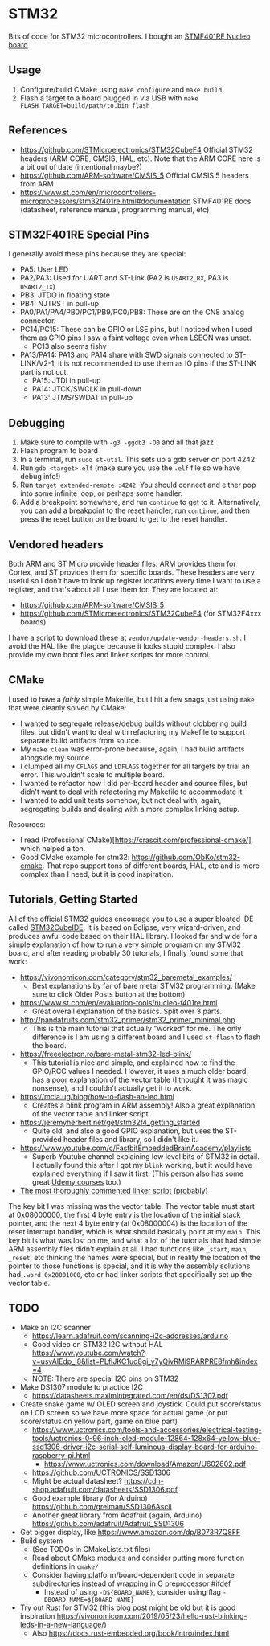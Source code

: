 # STM32

Bits of code for STM32 microcontrollers. I bought an [STMF401RE Nucleo
board](https://www.st.com/en/evaluation-tools/nucleo-f401re.html).

## Usage

1. Configure/build CMake using `make configure` and `make build`
2. Flash a target to a board plugged in via USB with `make FLASH_TARGET=build/path/to.bin flash`

## References

- https://github.com/STMicroelectronics/STM32CubeF4 Official STM32 headers (ARM
  CORE, CMSIS, HAL, etc). Note that the ARM CORE here is a bit out of date
  (intentional maybe?)
- https://github.com/ARM-software/CMSIS_5 Official CMSIS 5 headers from ARM
- https://www.st.com/en/microcontrollers-microprocessors/stm32f401re.html#documentation
  STMF401RE docs (datasheet, reference manual, programming manual, etc)

## STM32F401RE Special Pins

I generally avoid these pins because they are special:

- PA5: User LED
- PA2/PA3: Used for UART and ST-Link (PA2 is `USART2_RX`, PA3 is `USART2_TX`)
- PB3: JTDO in floating state
- PB4: NJTRST in pull-up
- PA0/PA1/PA4/PB0/PC1/PB9/PC0/PB8: These are on the CN8 analog connector.
- PC14/PC15: These can be GPIO or LSE pins, but I noticed when I used them as
  GPIO pins I saw a faint voltage even when LSEON was unset.
  - PC13 also seems fishy
- PA13/PA14: PA13 and PA14 share with SWD signals connected to ST-LINK/V2-1, it
  is not recommended to use them as IO pins if the ST-LINK part is not cut.
  - PA15: JTDI in pull-up
  - PA14: JTCK/SWCLK in pull-down
  - PA13: JTMS/SWDAT in pull-up

## Debugging

1. Make sure to compile with `-g3 -ggdb3 -O0` and all that jazz
2. Flash program to board
3. In a terminal, run `sudo st-util`. This sets up a gdb server on port 4242
4. Run `gdb <target>.elf` (make sure you use the `.elf` file so we have debug
   info!)
5. Run `target extended-remote :4242`. You should connect and either pop into
   some infinite loop, or perhaps some handler.
6. Add a breakpoint somewhere, and run `continue` to get to it. Alternatively,
   you can add a breakpoint to the reset handler, run `continue`, and then press
   the reset button on the board to get to the reset handler.

## Vendored headers

Both ARM and ST Micro provide header files. ARM provides them for Cortex, and ST
provides them for specific boards. These headers are very useful so I don't have
to look up register locations every time I want to use a register, and that's
about all I use them for. They are located at:

- https://github.com/ARM-software/CMSIS_5
- https://github.com/STMicroelectronics/STM32CubeF4 (for STM32F4xxx boards)

I have a script to download these at `vendor/update-vendor-headers.sh`. I avoid
the HAL like the plague because it looks stupid complex. I also provide my own
boot files and linker scripts for more control.

## CMake

I used to have a _fairly_ simple Makefile, but I hit a few snags just using
`make` that were cleanly solved by CMake:
- I wanted to segregate release/debug builds without clobbering build files, but
  didn't want to deal with refactoring my Makefile to support separate build
  artifacts from source.
- My `make clean` was error-prone because, again, I had build artifacts
  alongside my source.
- I clumped all my `CFLAGS` and `LDFLAGS` together for all targets by trial an
  error. This wouldn't scale to multiple board.
- I wanted to refactor how I did per-board header and source files, but didn't
  want to deal with refactoring my Makefile to accommodate it.
- I wanted to add unit tests somehow, but not deal with, again, segregating
  builds and dealing with a more complex linking setup.

Resources:
- I read (Professional CMake)[https://crascit.com/professional-cmake/], which
  helped a ton.
- Good CMake example for stm32: <https://github.com/ObKo/stm32-cmake>. That repo
  support tons of different boards, HAL, etc and is more complex than I need,
  but it is good inspiration.

## Tutorials, Getting Started

All of the official STM32 guides encourage you to use a super bloated IDE called
[STM32CubeIDE](https://www.st.com/en/development-tools/stm32cubeide.html). It is
based on Eclipse, very wizard-driven, and produces awful code based on their HAL
library. I looked far and wide for a simple explanation of how to run a very
simple program on my STM32 board, and after reading probably 30 tutorials, I
finally found some that work:

- https://vivonomicon.com/category/stm32_baremetal_examples/
  - Best explanations by far of bare metal STM32 programming. (Make sure to
    click Older Posts button at the bottom)
- https://www.st.com/en/evaluation-tools/nucleo-f401re.html
  - Great overall explanation of the basics. Split over 3 parts.
- http://pandafruits.com/stm32_primer/stm32_primer_minimal.php
  - This is the main tutorial that actually "worked" for me. The only difference
    is I am using a different board and I used `st-flash` to flash the board.
- https://freeelectron.ro/bare-metal-stm32-led-blink/
  - This tutorial is nice and simple, and explained how to find the GPIO/RCC
    values I needed. However, it uses a much older board, has a poor explanation
    of the vector table (I thought it was magic nonsense), and I couldn't
    actually get it to work.
- https://mcla.ug/blog/how-to-flash-an-led.html
  - Creates a blink program in ARM assembly! Also a great explanation of the
    vector table and linker script.
- https://jeremyherbert.net/get/stm32f4_getting_started
  - Quite old, and also a good GPIO explanation, but uses the ST-provided header
    files and library, so I didn't like it.
- https://www.youtube.com/c/FastbitEmbeddedBrainAcademy/playlists
  - Superb Youtube channel explaining low level bits of STM32 in detail. I
    actually found this after I got my `blink` working, but it would have
    explained everything if I saw it first. (This person also has some great
    [Udemy courses](https://www.udemy.com/user/kiran-nayak-2/) too.)
- [The most thoroughly commented linker script
  (probably)](https://blog.thea.codes/the-most-thoroughly-commented-linker-script/)

The key bit I was missing was the vector table. The vector table must start at
0x08000000, the first 4 byte entry is the location of the initial stack pointer,
and the next 4 byte entry (at 0x08000004) is the location of the reset interrupt
handler, which is what should basically point at my `main`. This key bit is what
was lost on me, and what a lot of the tutorials that had simple ARM assembly
files didn't explain at all. I had functions like `_start`, `main`, `_reset`,
etc thinking the names were special, but in reality the location of the pointer
to those functions is special, and it is why the assembly solutions had `.word
0x20001000`, etc or had linker scripts that specifically set up the vector
table.

## TODO

- Make an I2C scanner
  - https://learn.adafruit.com/scanning-i2c-addresses/arduino
  - Good video on STM32 I2C without HAL https://www.youtube.com/watch?v=usvAIEdp_I8&list=PLfIJKC1ud8gi_y7yQivRMi9RARPRE8fmh&index=4
  - NOTE: There are special I2C pins on STM32
- Make DS1307 module to practice I2C
  - https://datasheets.maximintegrated.com/en/ds/DS1307.pdf
- Create snake game w/ OLED screen and joystick. Could put score/status on LCD
  screen so we have more space for actual game (or put score/status on yellow
  part, game on blue part)
  - https://www.uctronics.com/tools-and-accessories/electrical-testing-tools/uctronics-0-96-inch-oled-module-12864-128x64-yellow-blue-ssd1306-driver-i2c-serial-self-luminous-display-board-for-arduino-raspberry-pi.html
    - https://www.uctronics.com/download/Amazon/U602602.pdf
  - https://github.com/UCTRONICS/SSD1306
  - Might be actual datasheet?
    https://cdn-shop.adafruit.com/datasheets/SSD1306.pdf
  - Good example library (for Arduino) https://github.com/greiman/SSD1306Ascii
  - Another great library from Adafruit (again, Arduino)
    https://github.com/adafruit/Adafruit_SSD1306
- Get bigger display, like https://www.amazon.com/dp/B073R7Q8FF
- Build system
  - (See TODOs in CMakeLists.txt files)
  - Read about CMake modules and consider putting more function definitions in
    `cmake/`
  - Consider having platform/board-dependent code in separate subdirectories
    instead of wrapping in C preprocessor #ifdef
    - Instead of using `-D${BOARD_NAME}`, consider using flag
      `-DBOARD_NAME=${BOARD_NAME}`
- Try out Rust for STM32 (this blog post might be old but it is good inspiration
  <https://vivonomicon.com/2019/05/23/hello-rust-blinking-leds-in-a-new-language/>)
  - Also https://docs.rust-embedded.org/book/intro/index.html
